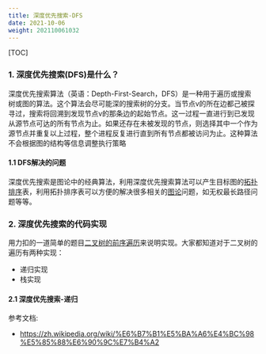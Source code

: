 ```yaml
---
title: 深度优先搜索-DFS
date: 2021-10-06
weight: 202110061032
---
```


[TOC]

### 1. 深度优先搜索(DFS)是什么？

深度优先搜索算法（英语：Depth-First-Search，DFS）是一种用于遍历或搜索树或图的算法。这个算法会尽可能深的搜索树的分支。当节点v的所在边都己被探寻过，搜索将回溯到发现节点v的那条边的起始节点。这一过程一直进行到已发现从源节点可达的所有节点为止。如果还存在未被发现的节点，则选择其中一个作为源节点并重复以上过程，整个进程反复进行直到所有节点都被访问为止。这种算法不会根据图的结构等信息调整执行策略

#### 1.1 DFS解决的问题

深度优先搜索是图论中的经典算法，利用深度优先搜索算法可以产生目标图的[拓扑排序](https://zh.wikipedia.org/wiki/拓扑排序)表，利用拓扑排序表可以方便的解决很多相关的[图论](https://zh.wikipedia.org/wiki/图论)问题，如无权最长路径问题等等。

### 2. 深度优先搜索的代码实现

用力扣的一道简单的题目[二叉树的前序遍历](https://leetcode-cn.com/problems/binary-tree-preorder-traversal/)来说明实现。大家都知道对于二叉树的遍历有两种实现：

- 递归实现
- 栈实现

#### 2.1 深度优先搜索-递归





参考文档:

- https://zh.wikipedia.org/wiki/%E6%B7%B1%E5%BA%A6%E4%BC%98%E5%85%88%E6%90%9C%E7%B4%A2

